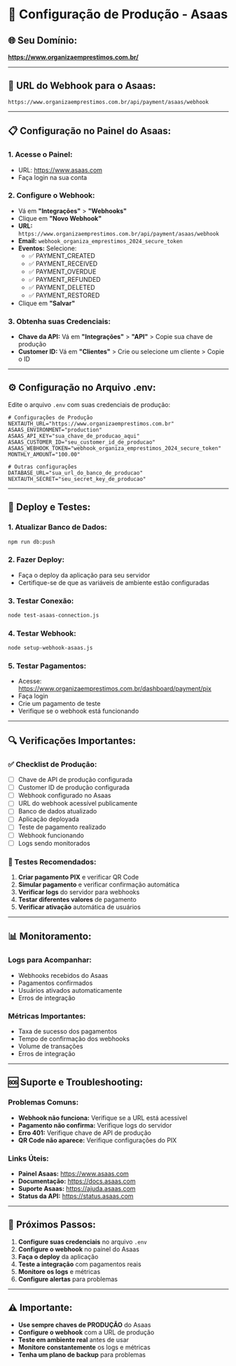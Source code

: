 # 🚀 Configuração de Produção - Asaas

## 🌐 **Seu Domínio:**
**https://www.organizaemprestimos.com.br/**

---

## 🔗 **URL do Webhook para o Asaas:**
```
https://www.organizaemprestimos.com.br/api/payment/asaas/webhook
```

---

## 📋 **Configuração no Painel do Asaas:**

### **1. Acesse o Painel:**
- URL: https://www.asaas.com
- Faça login na sua conta

### **2. Configure o Webhook:**
- Vá em **"Integrações"** > **"Webhooks"**
- Clique em **"Novo Webhook"**
- **URL:** `https://www.organizaemprestimos.com.br/api/payment/asaas/webhook`
- **Email:** `webhook_organiza_emprestimos_2024_secure_token`
- **Eventos:** Selecione:
  - ✅ PAYMENT_CREATED
  - ✅ PAYMENT_RECEIVED
  - ✅ PAYMENT_OVERDUE
  - ✅ PAYMENT_REFUNDED
  - ✅ PAYMENT_DELETED
  - ✅ PAYMENT_RESTORED
- Clique em **"Salvar"**

### **3. Obtenha suas Credenciais:**
- **Chave da API:** Vá em **"Integrações"** > **"API"** > Copie sua chave de produção
- **Customer ID:** Vá em **"Clientes"** > Crie ou selecione um cliente > Copie o ID

---

## ⚙️ **Configuração no Arquivo .env:**

Edite o arquivo `.env` com suas credenciais de produção:

```env
# Configurações de Produção
NEXTAUTH_URL="https://www.organizaemprestimos.com.br"
ASAAS_ENVIRONMENT="production"
ASAAS_API_KEY="sua_chave_de_producao_aqui"
ASAAS_CUSTOMER_ID="seu_customer_id_de_producao"
ASAAS_WEBHOOK_TOKEN="webhook_organiza_emprestimos_2024_secure_token"
MONTHLY_AMOUNT="100.00"

# Outras configurações
DATABASE_URL="sua_url_do_banco_de_producao"
NEXTAUTH_SECRET="seu_secret_key_de_producao"
```

---

## 🚀 **Deploy e Testes:**

### **1. Atualizar Banco de Dados:**
```bash
npm run db:push
```

### **2. Fazer Deploy:**
- Faça o deploy da aplicação para seu servidor
- Certifique-se de que as variáveis de ambiente estão configuradas

### **3. Testar Conexão:**
```bash
node test-asaas-connection.js
```

### **4. Testar Webhook:**
```bash
node setup-webhook-asaas.js
```

### **5. Testar Pagamentos:**
- Acesse: https://www.organizaemprestimos.com.br/dashboard/payment/pix
- Faça login
- Crie um pagamento de teste
- Verifique se o webhook está funcionando

---

## 🔍 **Verificações Importantes:**

### **✅ Checklist de Produção:**
- [ ] Chave de API de produção configurada
- [ ] Customer ID de produção configurada
- [ ] Webhook configurado no Asaas
- [ ] URL do webhook acessível publicamente
- [ ] Banco de dados atualizado
- [ ] Aplicação deployada
- [ ] Teste de pagamento realizado
- [ ] Webhook funcionando
- [ ] Logs sendo monitorados

### **🧪 Testes Recomendados:**
1. **Criar pagamento PIX** e verificar QR Code
2. **Simular pagamento** e verificar confirmação automática
3. **Verificar logs** do servidor para webhooks
4. **Testar diferentes valores** de pagamento
5. **Verificar ativação** automática de usuários

---

## 📊 **Monitoramento:**

### **Logs para Acompanhar:**
- Webhooks recebidos do Asaas
- Pagamentos confirmados
- Usuários ativados automaticamente
- Erros de integração

### **Métricas Importantes:**
- Taxa de sucesso dos pagamentos
- Tempo de confirmação dos webhooks
- Volume de transações
- Erros de integração

---

## 🆘 **Suporte e Troubleshooting:**

### **Problemas Comuns:**
- **Webhook não funciona:** Verifique se a URL está acessível
- **Pagamento não confirma:** Verifique logs do servidor
- **Erro 401:** Verifique chave de API de produção
- **QR Code não aparece:** Verifique configurações do PIX

### **Links Úteis:**
- **Painel Asaas:** https://www.asaas.com
- **Documentação:** https://docs.asaas.com
- **Suporte Asaas:** https://ajuda.asaas.com
- **Status da API:** https://status.asaas.com

---

## 🎯 **Próximos Passos:**

1. **Configure suas credenciais** no arquivo `.env`
2. **Configure o webhook** no painel do Asaas
3. **Faça o deploy** da aplicação
4. **Teste a integração** com pagamentos reais
5. **Monitore os logs** e métricas
6. **Configure alertas** para problemas

---

## ⚠️ **Importante:**

- **Use sempre chaves de PRODUÇÃO** do Asaas
- **Configure o webhook** com a URL de produção
- **Teste em ambiente real** antes de usar
- **Monitore constantemente** os logs e métricas
- **Tenha um plano de backup** para problemas
